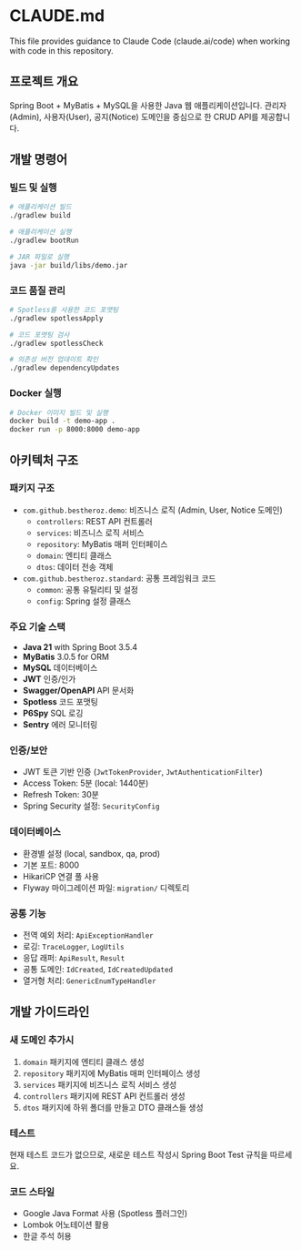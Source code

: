 # CLAUDE.md

This file provides guidance to Claude Code (claude.ai/code) when working with code in this repository.

## 프로젝트 개요

Spring Boot + MyBatis + MySQL을 사용한 Java 웹 애플리케이션입니다. 관리자(Admin), 사용자(User), 공지(Notice) 도메인을 중심으로 한 CRUD API를 제공합니다.

## 개발 명령어

### 빌드 및 실행
```bash
# 애플리케이션 빌드
./gradlew build

# 애플리케이션 실행
./gradlew bootRun

# JAR 파일로 실행
java -jar build/libs/demo.jar
```

### 코드 품질 관리
```bash
# Spotless를 사용한 코드 포맷팅
./gradlew spotlessApply

# 코드 포맷팅 검사
./gradlew spotlessCheck

# 의존성 버전 업데이트 확인
./gradlew dependencyUpdates
```

### Docker 실행
```bash
# Docker 이미지 빌드 및 실행
docker build -t demo-app .
docker run -p 8000:8000 demo-app
```

## 아키텍처 구조

### 패키지 구조
- `com.github.bestheroz.demo`: 비즈니스 로직 (Admin, User, Notice 도메인)
  - `controllers`: REST API 컨트롤러
  - `services`: 비즈니스 로직 서비스
  - `repository`: MyBatis 매퍼 인터페이스
  - `domain`: 엔티티 클래스
  - `dtos`: 데이터 전송 객체
- `com.github.bestheroz.standard`: 공통 프레임워크 코드
  - `common`: 공통 유틸리티 및 설정
  - `config`: Spring 설정 클래스

### 주요 기술 스택
- **Java 21** with Spring Boot 3.5.4
- **MyBatis** 3.0.5 for ORM
- **MySQL** 데이터베이스
- **JWT** 인증/인가
- **Swagger/OpenAPI** API 문서화
- **Spotless** 코드 포맷팅
- **P6Spy** SQL 로깅
- **Sentry** 에러 모니터링

### 인증/보안
- JWT 토큰 기반 인증 (`JwtTokenProvider`, `JwtAuthenticationFilter`)
- Access Token: 5분 (local: 1440분)
- Refresh Token: 30분
- Spring Security 설정: `SecurityConfig`

### 데이터베이스
- 환경별 설정 (local, sandbox, qa, prod)
- 기본 포트: 8000
- HikariCP 연결 풀 사용
- Flyway 마이그레이션 파일: `migration/` 디렉토리

### 공통 기능
- 전역 예외 처리: `ApiExceptionHandler`
- 로깅: `TraceLogger`, `LogUtils`
- 응답 래퍼: `ApiResult`, `Result`
- 공통 도메인: `IdCreated`, `IdCreatedUpdated`
- 열거형 처리: `GenericEnumTypeHandler`

## 개발 가이드라인

### 새 도메인 추가시
1. `domain` 패키지에 엔티티 클래스 생성
2. `repository` 패키지에 MyBatis 매퍼 인터페이스 생성
3. `services` 패키지에 비즈니스 로직 서비스 생성
4. `controllers` 패키지에 REST API 컨트롤러 생성
5. `dtos` 패키지에 하위 폴더를 만들고 DTO 클래스들 생성

### 테스트
현재 테스트 코드가 없으므로, 새로운 테스트 작성시 Spring Boot Test 규칙을 따르세요.

### 코드 스타일
- Google Java Format 사용 (Spotless 플러그인)
- Lombok 어노테이션 활용
- 한글 주석 허용